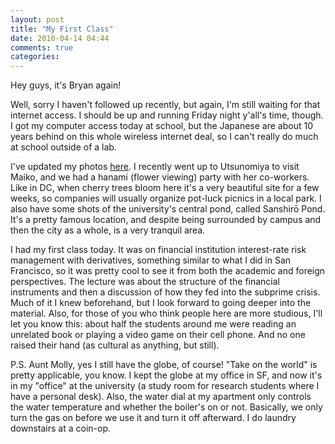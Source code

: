 ```yaml
---
layout: post
title: "My First Class"
date: 2010-04-14 04:44
comments: true
categories: 
---
```


Hey guys, it's Bryan again!

Well, sorry I haven't followed up recently, but again, I'm still waiting for
that internet access. I should be up and running Friday night y'all's time,
though. I got my computer access today at school, but the Japanese are about 10
years behind on this whole wireless internet deal, so I can't really do much at
school outside of a lab.

I've updated my photos [here][here]. I recently went up to Utsunomiya to visit
Maiko, and we had a hanami (flower viewing) party with her co-workers. Like in
DC, when cherry trees bloom here it's a very beautiful site for a few weeks, so
companies will usually organize pot-luck picnics in a local park. I also have
some shots of the university's central pond, called Sanshirō Pond. It's a pretty
famous location, and despite being surrounded by campus and then the city as a
whole, is a very tranquil area.

I had my first class today. It was on financial institution interest-rate
risk management with derivatives, something similar to what I did in San
Francisco, so it was pretty cool to see it from both the academic and foreign
perspectives. The lecture was about the structure of the financial instruments
and then a discussion of how they fed into the subprime crisis. Much of it I
knew beforehand, but I look forward to going deeper into the material. Also, for
those of you who think people here are more studious, I'll let you know this:
about half the students around me were reading an unrelated book or playing a
video game on their cell phone. And no one raised their hand (as cultural as
anything, but still).

P.S. Aunt Molly, yes I still have the globe, of course! "Take on the world" is
pretty applicable, you know. I kept the globe at my office in SF, and now it's
in my "office" at the university (a study room for research students where I
have a personal desk). Also, the water dial at my apartment only controls the
water temperature and whether the boiler's on or not. Basically, we only turn
the gas on before we use it and turn it off afterward. I do laundry downstairs
at a coin-op.

  [here]:http://picasaweb.google.com/Bryan.McKelvey/FirstDaysInTokyo#
